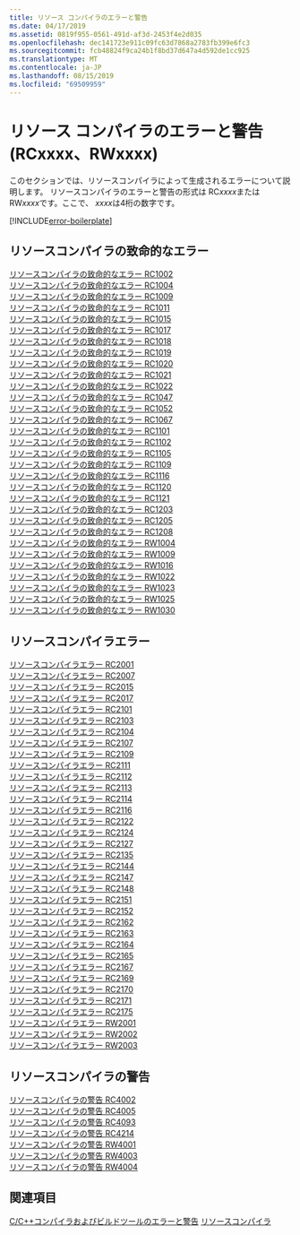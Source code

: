 ```yaml
---
title: リソース コンパイラのエラーと警告
ms.date: 04/17/2019
ms.assetid: 0819f955-0561-491d-af3d-2453f4e2d035
ms.openlocfilehash: dec141723e911c09fc63d7868a2783fb399e6fc3
ms.sourcegitcommit: fcb48824f9ca24b1f8bd37d647a4d592de1cc925
ms.translationtype: MT
ms.contentlocale: ja-JP
ms.lasthandoff: 08/15/2019
ms.locfileid: "69509959"
---
```

# <a name="resource-compiler-errors-and-warnings-rcxxxx-rwxxxx"></a>リソース コンパイラのエラーと警告 (RCxxxx、RWxxxx)

このセクションでは、リソースコンパイラによって生成されるエラーについて説明します。 リソースコンパイラのエラーと警告の形式は RC*xxxx*または RW*xxxx*です。ここで、 *xxxx*は4桁の数字です。

[!INCLUDE[error-boilerplate](../../error-messages/includes/error-boilerplate.md)]

## <a name="resource-compiler-fatal-errors"></a>リソースコンパイラの致命的なエラー

[リソースコンパイラの致命的なエラー RC1002](resource-compiler-fatal-error-rc1002.md) \
[リソースコンパイラの致命的なエラー RC1004](resource-compiler-fatal-error-rc1004.md) \
[リソースコンパイラの致命的なエラー RC1009](resource-compiler-fatal-error-rc1009.md) \
[リソースコンパイラの致命的なエラー RC1011](resource-compiler-fatal-error-rc1011.md) \
[リソースコンパイラの致命的なエラー RC1015](resource-compiler-fatal-error-rc1015.md) \
[リソースコンパイラの致命的なエラー RC1017](resource-compiler-fatal-error-rc1017.md) \
[リソースコンパイラの致命的なエラー RC1018](resource-compiler-fatal-error-rc1018.md) \
[リソースコンパイラの致命的なエラー RC1019](resource-compiler-fatal-error-rc1019.md) \
[リソースコンパイラの致命的なエラー RC1020](resource-compiler-fatal-error-rc1020.md) \
[リソースコンパイラの致命的なエラー RC1021](resource-compiler-fatal-error-rc1021.md) \
[リソースコンパイラの致命的なエラー RC1022](resource-compiler-fatal-error-rc1022.md) \
[リソースコンパイラの致命的なエラー RC1047](resource-compiler-fatal-error-rc1047.md) \
[リソースコンパイラの致命的なエラー RC1052](resource-compiler-fatal-error-rc1052.md) \
[リソースコンパイラの致命的なエラー RC1067](resource-compiler-fatal-error-rc1067.md) \
[リソースコンパイラの致命的なエラー RC1101](resource-compiler-fatal-error-rc1101.md) \
[リソースコンパイラの致命的なエラー RC1102](resource-compiler-fatal-error-rc1102.md) \
[リソースコンパイラの致命的なエラー RC1105](resource-compiler-fatal-error-rc1105.md) \
[リソースコンパイラの致命的なエラー RC1109](resource-compiler-fatal-error-rc1109.md) \
[リソースコンパイラの致命的なエラー RC1116](resource-compiler-fatal-error-rc1116.md) \
[リソースコンパイラの致命的なエラー RC1120](resource-compiler-fatal-error-rc1120.md) \
[リソースコンパイラの致命的なエラー RC1121](resource-compiler-fatal-error-rc1121.md) \
[リソースコンパイラの致命的なエラー RC1203](resource-compiler-fatal-error-rc1203.md) \
[リソースコンパイラの致命的なエラー RC1205](resource-compiler-fatal-error-rc1205.md) \
[リソースコンパイラの致命的なエラー RC1208](resource-compiler-fatal-error-rc1208.md) \
[リソースコンパイラの致命的なエラー RW1004](resource-compiler-fatal-error-rw1004.md) \
[リソースコンパイラの致命的なエラー RW1009](resource-compiler-fatal-error-rw1009.md) \
[リソースコンパイラの致命的なエラー RW1016](resource-compiler-fatal-error-rw1016.md) \
[リソースコンパイラの致命的なエラー RW1022](resource-compiler-fatal-error-rw1022.md) \
[リソースコンパイラの致命的なエラー RW1023](resource-compiler-fatal-error-rw1023.md) \
[リソースコンパイラの致命的なエラー RW1025](resource-compiler-fatal-error-rw1025.md) \
[リソースコンパイラの致命的なエラー RW1030](resource-compiler-fatal-error-rw1030.md)

## <a name="resource-compiler-errors"></a>リソースコンパイラエラー

[リソースコンパイラエラー RC2001](resource-compiler-error-rc2001.md) \
[リソースコンパイラエラー RC2007](resource-compiler-error-rc2007.md) \
[リソースコンパイラエラー RC2015](resource-compiler-error-rc2015.md) \
[リソースコンパイラエラー RC2017](resource-compiler-error-rc2017.md) \
[リソースコンパイラエラー RC2101](resource-compiler-error-rc2101.md) \
[リソースコンパイラエラー RC2103](resource-compiler-error-rc2103.md) \
[リソースコンパイラエラー RC2104](resource-compiler-error-rc2104.md) \
[リソースコンパイラエラー RC2107](resource-compiler-error-rc2107.md) \
[リソースコンパイラエラー RC2109](resource-compiler-error-rc2109.md) \
[リソースコンパイラエラー RC2111](resource-compiler-error-rc2111.md) \
[リソースコンパイラエラー RC2112](resource-compiler-error-rc2112.md) \
[リソースコンパイラエラー RC2113](resource-compiler-error-rc2113.md) \
[リソースコンパイラエラー RC2114](resource-compiler-error-rc2114.md) \
[リソースコンパイラエラー RC2116](resource-compiler-error-rc2116.md) \
[リソースコンパイラエラー RC2122](resource-compiler-error-rc2122.md) \
[リソースコンパイラエラー RC2124](resource-compiler-error-rc2124.md) \
[リソースコンパイラエラー RC2127](resource-compiler-error-rc2127.md) \
[リソースコンパイラエラー RC2135](resource-compiler-error-rc2135.md) \
[リソースコンパイラエラー RC2144](resource-compiler-error-rc2144.md) \
[リソースコンパイラエラー RC2147](resource-compiler-error-rc2147.md) \
[リソースコンパイラエラー RC2148](resource-compiler-error-rc2148.md) \
[リソースコンパイラエラー RC2151](resource-compiler-error-rc2151.md) \
[リソースコンパイラエラー RC2152](resource-compiler-error-rc2152.md) \
[リソースコンパイラエラー RC2162](resource-compiler-error-rc2162.md) \
[リソースコンパイラエラー RC2163](resource-compiler-error-rc2163.md) \
[リソースコンパイラエラー RC2164](resource-compiler-error-rc2164.md) \
[リソースコンパイラエラー RC2165](resource-compiler-error-rc2165.md) \
[リソースコンパイラエラー RC2167](resource-compiler-error-rc2167.md) \
[リソースコンパイラエラー RC2169](resource-compiler-error-rc2169.md) \
[リソースコンパイラエラー RC2170](resource-compiler-error-rc2170.md) \
[リソースコンパイラエラー RC2171](resource-compiler-error-rc2171.md) \
[リソースコンパイラエラー RC2175](resource-compiler-error-rc2175.md) \
[リソースコンパイラエラー RW2001](resource-compiler-error-rw2001.md) \
[リソースコンパイラエラー RW2002](resource-compiler-error-rw2002.md) \
[リソースコンパイラエラー RW2003](resource-compiler-error-rw2003.md)

## <a name="resource-compiler-warnings"></a>リソースコンパイラの警告

[リソースコンパイラの警告 RC4002](resource-compiler-warning-rc4002.md) \
[リソースコンパイラの警告 RC4005](resource-compiler-warning-rc4005.md) \
[リソースコンパイラの警告 RC4093](resource-compiler-warning-rc4093.md) \
[リソースコンパイラの警告 RC4214](resource-compiler-warning-rc4214.md) \
[リソースコンパイラの警告 RW4001](resource-compiler-warning-rw4001.md) \
[リソースコンパイラの警告 RW4003](resource-compiler-warning-rw4003.md) \
[リソースコンパイラの警告 RW4004](resource-compiler-warning-rw4004.md)

## <a name="see-also"></a>関連項目

[C/C++コンパイラおよびビルドツールのエラーと警告](../compiler-errors-1/c-cpp-build-errors.md)
[リソースコンパイラ](/windows/win32/menurc/resource-compiler)
